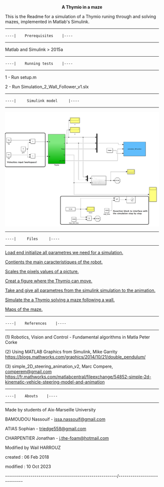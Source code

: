 <p align="center">
  <strong>A Thymio in a maze</strong>
</p>

This is the Readme for a simulation of a Thymio runing through and solving mazes,   implemented in Matlab's Simulink.



 -------------------------------------
    ----|    Prerequisites    |----   
 -------------------------------------

   Matlab and Simulink > 2015a


 -------------------------------------
    ----|    Running tests    |----   
 -------------------------------------

   1 - Run setup.m

   2 - Run Simulation_2_Wall_Follower_v1.slx


 --------------------------------------
    ----|     Simulink model     |----   
 --------------------------------------

 ![Architecture of the simulation](./Overall_arch.PNG)



 --------------------------------------
    ----|     Files     |----   
 --------------------------------------

   [Load end initialize all parametres we need for a simulation.](./setup.m) 

   [Contients the main caracteristiques of the robot.](constante.m)

   [Scales the pixels values of a picture.](thresholding_image.m)

   [Creat a figure where the Thymio can move.](animation.m)

   [Take and give all parametres from the simulink simulation to the animation.](animation_SFunction.m)

   [Simulate the a Thymio solving a maze following a wall. ](Simulation_2_Wall_Follower_v1.m)


   [Maps of the maze.](./maze)


 
 ----------------------------------
    ----|    References    |----   
 ----------------------------------

 (1) Robotics, Vision and Control - Fundamental algorithms in Matla Peter Corke

 (2) Using MATLAB Graphics from Simulink, Mike Garrity
     https://blogs.mathworks.com/graphics/2014/10/21/double_pendulum/

 (3) simple_2D_steering_animation_v2, Marc Compere, comperem@gmail.com
     https://fr.mathworks.com/matlabcentral/fileexchange/54852-simple-2d-kinematic-vehicle-steering-model-and-animation


 -------------------------------
    ----|    Abouts    |----   
 -------------------------------

Made by students of Aix-Marseille University

BAMOUDOU Nassouif - issa.nassouif@gmail.com

ATIAS Sophian - triedge558@gmail.com

CHARPENTIER Jonathan - j.the-foam@hotmail.com

Modified by Wail HARROUZ

created  : 06 Feb 2018

modified : 10 Oct 2023


 -----------------------------\----------------------------/-----------------------------